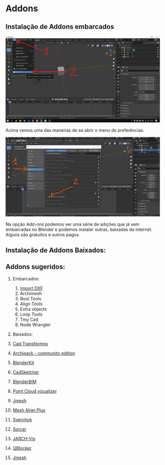 # Addons

## Instalação de Addons embarcados

![preferences](../figs/imgBlender/preferences.jpg)

Acima vemos uma das maneiras de se abrir o menu de preferências.

![addons](../figs/imgBlender/addons.jpg)

Na opção Add-ons podemos ver uma série de adições que já vem embarcadas no Blender e podemos instalar outras, baixadas da internet. Alguns são gratuitos e outros pagos.

## Instalação de Addons Baixados:





## Addons sugeridos:
   
1. Embarcados:
   1. [Import DXF](./modelagem_Import_dxf.md)
   2. Archimesh
   3. Bool Tools
   4. Align Tools
   5. Extra objects
   6. Loop Tools
   7. Tiny Cad
   8. Node Wrangler


2. Baixados:
  1. [Cad Transformns](https://gumroad.com/l/nqvcs)
  2. [Archipack - community edition](https://blender-archipack.gumroad.com/l/ZUrMf)
  3. [BlenderKit](https://www.blenderkit.com/)
  4. [CadSketcher](https://www.cadsketcher.com/)
  5. [BlenderBIM](https://blenderbim.org/)
  6. [Point Cloud vizualizer](https://github.com/uhlik/bpy#point-cloud-visualizer-for-blender-280) 
  7. [Jmesh](https://github.com/jayanam/jmesh-tools)
  8. [Mesh Align Plus](https://github.com/egtwobits/mesh_mesh_align_plus)
  9. [Sverchok](https://github.com/nortikin/sverchok/)
  10. [Sorcar](https://github.com/aachman98/Sorcar)
  11. [JARCH-Vis](https://github.com/BlendingJake/JARCH-Vis)
  12. [QBlocker](https://blender-addons.org/qblocker-addon/)
  13. [Jmesh](https://github.com/jayanam/jmesh-tools)
